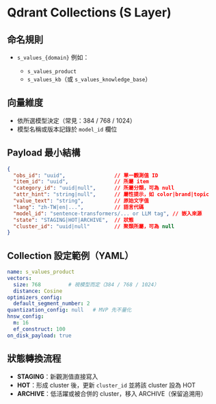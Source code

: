 # Qdrant Collections (S Layer)

## 命名規則

* `s_values_{domain}`
  例如：

  * `s_values_product`
  * `s_values_kb`（或 `s_values_knowledge_base`）

## 向量維度

* 依所選模型決定（常見：384 / 768 / 1024）
* 模型名稱或版本記錄於 `model_id` 欄位

## Payload 最小結構

```json
{
  "obs_id": "uuid",                // 單一觀測值 ID
  "item_id": "uuid",               // 所屬 item
  "category_id": "uuid|null",      // 所屬分類，可為 null
  "attr_hint": "string|null",      // 屬性提示，如 color|brand|topic
  "value_text": "string",          // 原始文字值
  "lang": "zh-TW|en|...",          // 語言代碼
  "model_id": "sentence-transformers/... or LLM tag", // 嵌入來源
  "state": "STAGING|HOT|ARCHIVE",  // 狀態
  "cluster_id": "uuid|null"        // 聚類所屬，可為 null
}
```

## Collection 設定範例（YAML）

```yaml
name: s_values_product
vectors:
  size: 768         # 視模型而定（384 / 768 / 1024）
  distance: Cosine
optimizers_config:
  default_segment_number: 2
quantization_config: null   # MVP 先不量化
hnsw_config:
  m: 16
  ef_construct: 100
on_disk_payload: true
```

## 狀態轉換流程

* **STAGING**：新觀測值直接寫入
* **HOT**：形成 cluster 後，更新 `cluster_id` 並將該 cluster 設為 HOT
* **ARCHIVE**：低活躍或被合併的 cluster，移入 ARCHIVE（保留追溯用）
